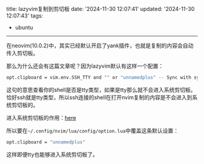 title: lazyvim复制到剪切板
date: '2024-11-30 12:07:41'
updated: '2024-11-30 12:07:43'
tags:
  - ubuntu
---
在neovim(10.0.2)中，其实已经默认开启了yank插件，也就是复制的内容会自动传入剪切板。

那么为什么还会有这篇文章呢？因为lazyvim默认有这样一个配置：

```bash
opt.clipboard = vim.env.SSH_TTY and "" or "unnamedplus" -- Sync with system clipboard
```

这句的意思查看你的shell是否是tty类型，如果是tty那么就不会进入系统剪切板。恰好ssh就是tty类型，所以ssh连接的shell在打开nvim复制的内容是不会进入到系统剪切板的。

进入系统剪切板的作用：[here](https://blog.505218.xyz/2024/11/30/ssh%E5%8F%8C%E5%90%91%E5%A4%8D%E5%88%B6/)

所以要在`~/.config/nvim/lua/config/option.lua`中覆盖这条默认设置：

```bash
opt.clipboard = "unnamedplus"
```

这样即便tty也能够进入系统剪切板了。